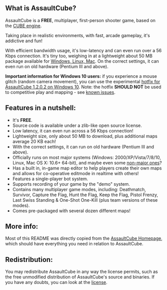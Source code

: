 ## What is AssaultCube?
AssaultCube is a **FREE**, multiplayer, first-person shooter game, based on the
[CUBE engine](http://cubeengine.com/cube.php).

Taking place in realistic environments, with fast, arcade gameplay,
it's addictive and fun!

With efficient bandwidth usage, it's low-latency and can even run over a 56 Kbps
connection. It's tiny too, weighing in at a lightweight about 50 MB package
available for [Windows, Linux, Mac](https://assault.cubers.net/download.html).
On the correct settings, it can even run on old hardware (Pentium III and above).

**Important information for Windows 10 users:**
if you experience a mouse glitch (random camera movement), you can use the experimental [hotfix for AssaultCube 1.2.0.2 on Windows 10](https://github.com/assaultcube/AC/releases/download/v1.2.0.2/AssaultCube_v1.2.0.2_experimental_win10_hotfix_1.exe).
Note: the hotfix **SHOULD NOT** be used to competitive play and mapping - see [known issues](https://assault.cubers.net/docs/knownissues.html).

## Features in a nutshell:

 * It's **FREE**.
 * Source code is available under a zlib-like open source license.
 * Low latency, it can even run across a 56 Kbps connection!
 * Lightweight size, only about 50 MB to download, plus additional maps
 average 20 KB each!
 * With the correct settings, it can run on old hardware
 (Pentium III and above).
 * Officially runs on most major systems (Windows: 2000/XP/Vista/7/8/10, Linux,
 Mac OS X: 10.6+ 64-bit), and maybe even some
 [non-major ones](https://assault.cubers.net/docs/getstarted.html)?
 * Has a built in, in-game map editor to help players create their own maps and
 allows for co-operative editmode in realtime with others!
 * Features a single-player bot system.
 * Supports recording of your game by the "demo" system.
 * Contains many multiplayer game modes, including: Deathmatch, Survivor,
 Capture the Flag, Hunt the Flag, Keep the Flag, Pistol Frenzy, Last Swiss
 Standing & One-Shot One-Kill (plus team versions of these modes).
 * Comes pre-packaged with several dozen different maps!

## More info:

Most of this README was directly copied from the
[AssaultCube Homepage](https://assault.cubers.net), which should have everything
you need in relation to AssaultCube.

## Redistribution:

You may redistribute AssaultCube in any way the license permits, such as the
free unmodified distribution of AssaultCube's source and binaries. If you have
any doubts, you can look at the
[license](https://assault.cubers.net/docs/license.html).

